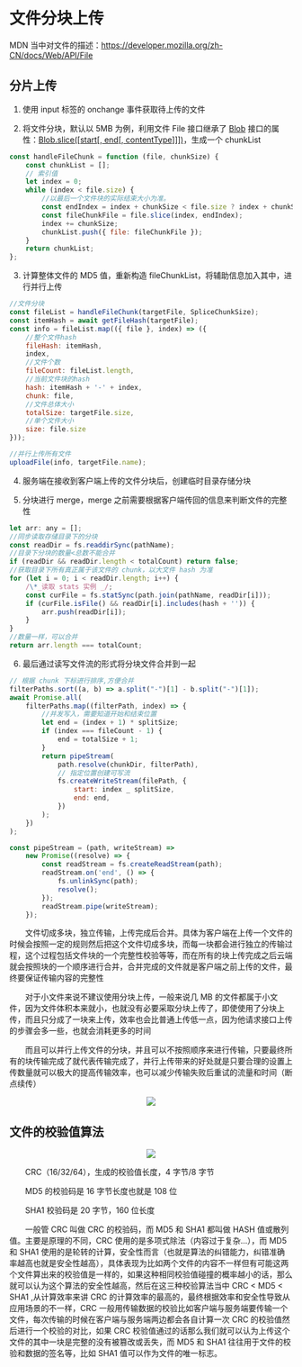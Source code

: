 # 文件分块上传

MDN 当中对文件的描述：https://developer.mozilla.org/zh-CN/docs/Web/API/File

## 分片上传

1. 使用 input 标签的 onchange 事件获取待上传的文件

2. 将文件分块，默认以 5MB 为例，利用文件 File 接口继承了 [Blob](https://developer.mozilla.org/zh-CN/docs/Web/API/Blob) 接口的属性：[Blob.slice([start[, end[, contentType]]])](https://developer.mozilla.org/zh-CN/docs/Web/API/Blob/slice)，生成一个 chunkList

```js
const handleFileChunk = function (file, chunkSize) {
    const chunkList = [];
    // 索引值
    let index = 0;
    while (index < file.size) {
        //以最后一个文件块的实际结束大小为准。
        const endIndex = index + chunkSize < file.size ? index + chunkSize : file.size;
        const fileChunkFile = file.slice(index, endIndex);
        index += chunkSize;
        chunkList.push({ file: fileChunkFile });
    }
    return chunkList;
};
```

3. 计算整体文件的 MD5 值，重新构造 fileChunkList，将辅助信息加入其中，进行并行上传

```js
//文件分块
const fileList = handleFileChunk(targetFile, SpliceChunkSize);
const itemHash = await getFileHash(targetFile);
const info = fileList.map(({ file }, index) => ({
    //整个文件hash
    fileHash: itemHash,
    index,
    //文件个数
    fileCount: fileList.length,
    //当前文件块的hash
    hash: itemHash + '-' + index,
    chunk: file,
    //文件总体大小
    totalSize: targetFile.size,
    //单个文件大小
    size: file.size
}));

//并行上传所有文件
uploadFile(info, targetFile.name);
```

4. 服务端在接收到客户端上传的文件分块后，创建临时目录存储分块

5. 分块进行 merge，merge 之前需要根据客户端传回的信息来判断文件的完整性

```js
let arr: any = [];
//同步读取存储目录下的分块
const readDir = fs.readdirSync(pathName);
//目录下分块的数量<总数不能合并
if (readDir && readDir.length < totalCount) return false;
//获取目录下所有真正属于该文件的 chunk，以大文件 hash 为准
for (let i = 0; i < readDir.length; i++) {
    /\*_读取 stats 实例 _/;
    const curFile = fs.statSync(path.join(pathName, readDir[i]));
    if (curFile.isFile() && readDir[i].includes(hash + '')) {
        arr.push(readDir[i]);
    }
}
//数量一样，可以合并
return arr.length === totalCount;
```

6. 最后通过读写文件流的形式将分块文件合并到一起

```js
// 根据 chunk 下标进行排序,方便合并
filterPaths.sort((a, b) => a.split("-")[1] - b.split("-")[1]);
await Promise.all(
    filterPaths.map((filterPath, index) => {
        //并发写入，需要知道开始和结束位置
        let end = (index + 1) * splitSize;
        if (index === fileCount - 1) {
            end = totalSize + 1;
        }
        return pipeStream(
            path.resolve(chunkDir, filterPath),
            // 指定位置创建可写流
            fs.createWriteStream(filePath, {
                start: index _ splitSize,
                end: end,
            })
        );
    })
);

const pipeStream = (path, writeStream) =>
    new Promise((resolve) => {
        const readStream = fs.createReadStream(path);
        readStream.on('end', () => {
            fs.unlinkSync(path);
            resolve();
        });
        readStream.pipe(writeStream);
    });
```

&emsp;&emsp;文件切成多块，独立传输，上传完成后合并。具体为客户端在上传一个文件的时候会按照一定的规则然后把这个文件切成多块，而每一块都会进行独立的传输过程，这个过程包括文件块的一个完整性校验等等，而在所有的块上传完成之后云端就会按照块的一个顺序进行合并，合并完成的文件就是客户端之前上传的文件，最终要保证传输内容的完整性

&emsp;&emsp;对于小文件来说不建议使用分块上传，一般来说几 MB 的文件都属于小文件，因为文件体积本来就小，也就没有必要采取分块上传了，即使使用了分块上传，而且只分成了一块来上传，效率也会比普通上传低一点，因为他请求接口上传的步骤会多一些，也就会消耗更多的时间

&emsp;&emsp;而且可以并行上传文件的分块，并且可以不按照顺序来进行传输，只要最终所有的块传输完成了就代表传输完成了，并行上传带来的好处就是只要合理的设置上传数量就可以极大的提高传输效率，也可以减少传输失败后重试的流量和时间（断点续传）

<center>

![](/.vitepress/public/blog/share/fileUpload.png)

</center>

## 文件的校验值算法

<center>

![](/.vitepress/public/blog/share/fileHash.png#pic_right)

</center>

&emsp;&emsp;CRC（16/32/64），生成的校验值长度，4 字节/8 字节

&emsp;&emsp;MD5 的校验码是 16 字节长度也就是 108 位

&emsp;&emsp;SHA1 校验码是 20 字节，160 位长度

&emsp;&emsp;一般管 CRC 叫做 CRC 的校验码，而 MD5 和 SHA1 都叫做 HASH 值或散列值。主要是原理的不同，CRC 使用的是多项式除法（内容过于复杂...），而 MD5 和 SHA1 使用的是轮转的计算，安全性而言（也就是算法的纠错能力，纠错准确率越高也就是安全性越高），具体表现为比如两个文件的内容不一样但有可能这两个文件算出来的校验值是一样的，如果这种相同校验值碰撞的概率越小的话，那么就可以认为这个算法的安全性越高，然后在这三种校验算法当中 CRC < MD5 < SHA1 ,从计算效率来讲 CRC 的计算效率的最高的，最终根据效率和安全性导致从应用场景的不一样，CRC 一般用传输数据的校验比如客户端与服务端要传输一个文件，每次传输的时候在客户端与服务端两边都会各自计算一次 CRC 的校验值然后进行一个校验的对比，如果 CRC 校验值通过的话那么我们就可以认为上传这个文件的其中一块是完整的没有被篡改或丢失，而 MD5 和 SHA1 往往用于文件的校验和数据的签名等，比如 SHA1 值可以作为文件的唯一标志。
